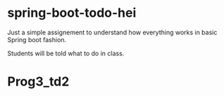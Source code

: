 # spring-boot-todo-hei
Just a simple assignement to understand how everything works in basic Spring boot fashion.

Students will be told what to do in class. 
# Prog3_td2

